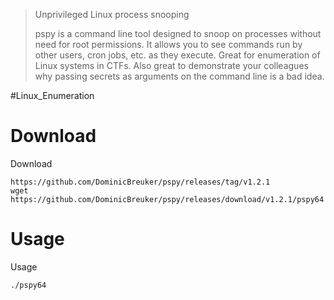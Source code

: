 > Unprivileged Linux process snooping
> 
> pspy is a command line tool designed to snoop on processes without need for root permissions. It allows you to see commands run by other users, cron jobs, etc. as they execute. Great for enumeration of Linux systems in CTFs. Also great to demonstrate your colleagues why passing secrets as arguments on the command line is a bad idea.


#Linux_Enumeration 

# Download

Download
```
https://github.com/DominicBreuker/pspy/releases/tag/v1.2.1
wget https://github.com/DominicBreuker/pspy/releases/download/v1.2.1/pspy64
```

# Usage

Usage
```bash
./pspy64
```